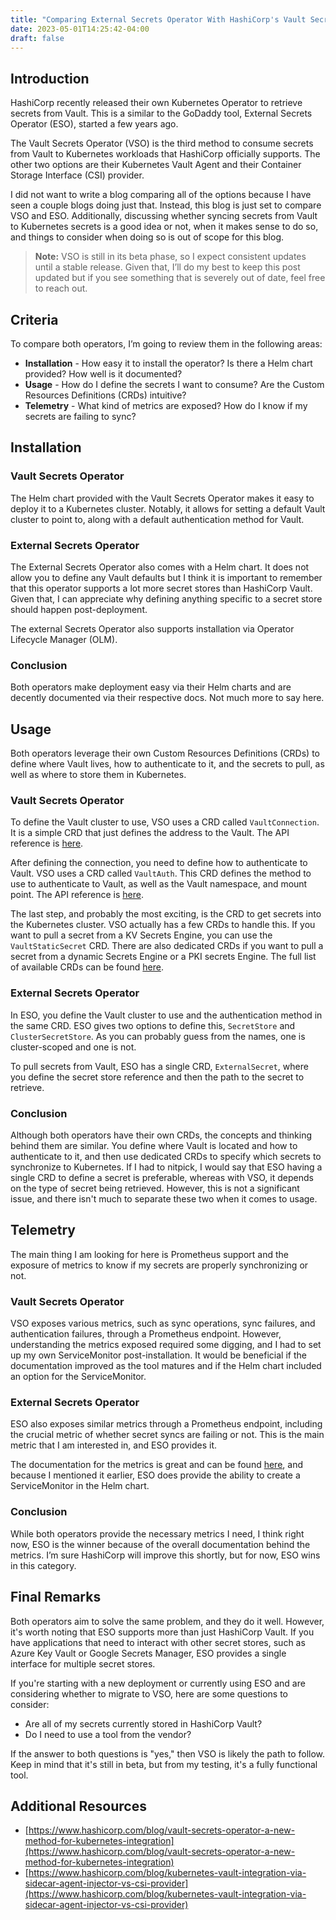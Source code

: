 ```yaml
---
title: "Comparing External Secrets Operator With HashiCorp's Vault Secrets Operator"
date: 2023-05-01T14:25:42-04:00
draft: false
---
```

## Introduction

HashiCorp recently released their own Kubernetes Operator to retrieve secrets from Vault. This is a similar to the GoDaddy tool, External Secrets Operator (ESO), started a few years ago.

The Vault Secrets Operator (VSO) is the third method to consume secrets from Vault to Kubernetes workloads that HashiCorp officially supports. The other two options are their Kubernetes Vault Agent and their Container Storage Interface (CSI) provider.

I did not want to write a blog comparing all of the options because I have seen a couple blogs doing just that. Instead, this blog is just set to compare VSO and ESO. Additionally, discussing whether syncing secrets from Vault to Kubernetes secrets is a good idea or not, when it makes sense to do so, and things to consider when doing so is out of scope for this blog.

> **Note:** VSO is still in its beta phase, so I expect consistent updates until a stable release. Given that, I’ll do my best to keep this post updated but if you see something that is severely out of date, feel free to reach out.

## Criteria

To compare both operators, I’m going to review them in the following areas:

- **Installation** - How easy it to install the operator? Is there a Helm chart provided? How well is it documented?
- **Usage** - How do I define the secrets I want to consume? Are the Custom Resources Definitions (CRDs) intuitive?
- **Telemetry** - What kind of metrics are exposed? How do I know if my secrets are failing to sync?

## Installation

### Vault Secrets Operator

The Helm chart provided with the Vault Secrets Operator makes it easy to deploy it to a Kubernetes cluster. Notably, it allows for setting a default Vault cluster to point to, along with a default authentication method for Vault.

### External Secrets Operator

The External Secrets Operator also comes with a Helm chart. It does not allow you to define any Vault defaults but I think it is important to remember that this operator supports a lot more secret stores than HashiCorp Vault. Given that, I can appreciate why defining anything specific to a secret store should happen post-deployment.

The external Secrets Operator also supports installation via Operator Lifecycle Manager (OLM).

### Conclusion

Both operators make deployment easy via their Helm charts and are decently documented via their respective docs. Not much more to say here.

## Usage

Both operators leverage their own Custom Resources Definitions (CRDs) to define where Vault lives, how to authenticate to it, and the secrets to pull, as well as where to store them in Kubernetes.

### Vault Secrets Operator

To define the Vault cluster to use, VSO uses a CRD called `VaultConnection`. It is a simple CRD that just defines the address to the Vault. The API reference is [here](https://developer.hashicorp.com/vault/docs/platform/k8s/vso/api-reference#vaultconnection).

After defining the connection, you need to define how to authenticate to Vault. VSO uses a CRD called `VaultAuth`. This CRD defines the method to use to authenticate to Vault, as well as the Vault namespace, and mount point. The API reference is [here](https://developer.hashicorp.com/vault/docs/platform/k8s/vso/api-reference#vaultauth).

The last step, and probably the most exciting, is the CRD to get secrets into the Kubernetes cluster. VSO actually has a few CRDs to handle this. If you want to pull a secret from a KV Secrets Engine, you can use the `VaultStaticSecret` CRD. There are also dedicated CRDs if you want to pull a secret from a dynamic Secrets Engine or a PKI secrets Engine. The full list of available CRDs can be found [here](https://developer.hashicorp.com/vault/docs/platform/k8s/vso#vaultstaticsecret-custom-resource).

### External Secrets Operator

In ESO, you define the Vault cluster to use and the authentication method in the same CRD. ESO gives two options to define this, `SecretStore` and `ClusterSecretStore`. As you can probably guess from the names, one is cluster-scoped and one is not.

To pull secrets from Vault, ESO has a single CRD, `ExternalSecret`, where you define the secret store reference and then the path to the secret to retrieve. 

### Conclusion

Although both operators have their own CRDs, the concepts and thinking behind them are similar. You define where Vault is located and how to authenticate to it, and then use dedicated CRDs to specify which secrets to synchronize to Kubernetes. If I had to nitpick, I would say that ESO having a single CRD to define a secret is preferable, whereas with VSO, it depends on the type of secret being retrieved. However, this is not a significant issue, and there isn't much to separate these two when it comes to usage.

## Telemetry

The main thing I am looking for here is Prometheus support and the exposure of metrics to know if my secrets are properly synchronizing or not.

### Vault Secrets Operator

VSO exposes various metrics, such as sync operations, sync failures, and authentication failures, through a Prometheus endpoint. However, understanding the metrics exposed required some digging, and I had to set up my own ServiceMonitor post-installation. It would be beneficial if the documentation improved as the tool matures and if the Helm chart included an option for the ServiceMonitor.

### External Secrets Operator

ESO also exposes similar metrics through a Prometheus endpoint, including the crucial metric of whether secret syncs are failing or not. This is the main metric that I am interested in, and ESO provides it.

The documentation for the metrics is great and can be found [here](https://external-secrets.io/v0.8.1/api/metrics/), and because I mentioned it earlier, ESO does provide the ability to create a ServiceMonitor in the Helm chart.

### Conclusion

While both operators provide the necessary metrics I need, I think right now, ESO is the winner because of the overall documentation behind the metrics. I’m sure HashiCorp will improve this shortly, but for now, ESO wins in this category.

## Final Remarks

Both operators aim to solve the same problem, and they do it well. However, it's worth noting that ESO supports more than just HashiCorp Vault. If you have applications that need to interact with other secret stores, such as Azure Key Vault or Google Secrets Manager, ESO provides a single interface for multiple secret stores.

If you're starting with a new deployment or currently using ESO and are considering whether to migrate to VSO, here are some questions to consider:

- Are all of my secrets currently stored in HashiCorp Vault?
- Do I need to use a tool from the vendor?

If the answer to both questions is "yes," then VSO is likely the path to follow. Keep in mind that it's still in beta, but from my testing, it's a fully functional tool.

## Additional Resources

- [https://www.hashicorp.com/blog/vault-secrets-operator-a-new-method-for-kubernetes-integration](https://www.hashicorp.com/blog/vault-secrets-operator-a-new-method-for-kubernetes-integration)
- [https://www.hashicorp.com/blog/kubernetes-vault-integration-via-sidecar-agent-injector-vs-csi-provider](https://www.hashicorp.com/blog/kubernetes-vault-integration-via-sidecar-agent-injector-vs-csi-provider)
